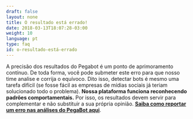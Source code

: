 ```yaml
---
draft: false
layout: none
title: O resultado está errado!
date: 2018-03-13T18:07:28-03:00
weight: 10
language: pt
type: faq
id: o-resultado-está-errado
---
```

A precisão dos resultados do Pegabot é um ponto de aprimoramento contínuo. De toda forma, você pode submeter este erro para que nosso time analise e corrija o equívoco. Dito isso, detectar bots é mesmo uma tarefa difícil (se fosse fácil as empresas de mídias sociais já teriam solucionado todo o problema). **Nossa plataforma funciona reconhecendo padrões comportamentais.** Por isso, os resultados devem servir para complementar e não substituir a sua própria opinião. [**Saiba como reportar um erro nas análises do PegaBot aqui**](/colaborar).
